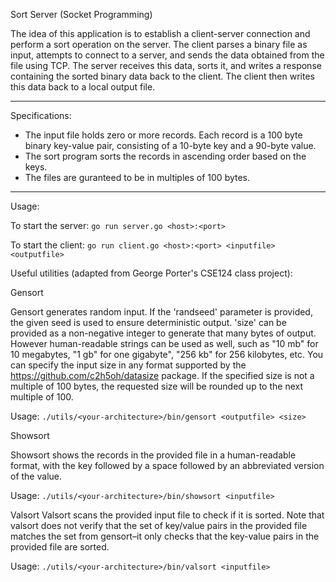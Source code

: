 Sort Server (Socket Programming)

The idea of this application is to establish a client-server connection and perform a sort operation on the server. The client parses a binary file as input, attempts to connect to a server, and sends the data obtained from the file using TCP. The server receives this data, sorts it, and writes a response containing the sorted binary data back to the client. The client then writes this data back to a local output file.

__________________________________________________________________________________________________________________________________________

Specifications:
- The input file holds zero or more records. Each record is a 100 byte binary key-value pair, consisting of a 10-byte key and a 90-byte value.
- The sort program sorts the records in ascending order based on the keys.
- The files are guranteed to be in multiples of 100 bytes.

__________________________________________________________________________________________________________________________________________

Usage:

To start the server:
`go run server.go <host>:<port>`

To start the client:
`go run client.go <host>:<port> <inputfile> <outputfile>`

Useful utilities (adapted from George Porter's CSE124 class project):

Gensort

Gensort generates random input. If the 'randseed' parameter is provided, the given seed is used to ensure deterministic output.
'size' can be provided as a non-negative integer to generate that many bytes of output. However human-readable strings can be used as well, such as "10 mb" for 10 megabytes, "1 gb" for one gigabyte", "256 kb" for 256 kilobytes, etc. You can specify the input size in any format supported by the https://github.com/c2h5oh/datasize package.
If the specified size is not a multiple of 100 bytes, the requested size will be rounded up to the next multiple of 100.

Usage:
`./utils/<your-architecture>/bin/gensort <outputfile> <size>`

Showsort

Showsort shows the records in the provided file in a human-readable format, with the key followed by a space followed by an abbreviated version of the value.

Usage: 
`./utils/<your-architecture>/bin/showsort <inputfile>`

Valsort
Valsort scans the provided input file to check if it is sorted. Note that valsort does not verify that the set of key/value pairs in the provided file matches the set from gensort–it only checks that the key-value pairs in the provided file are sorted.

Usage: 
`./utils/<your-architecture>/bin/valsort <inputfile>`